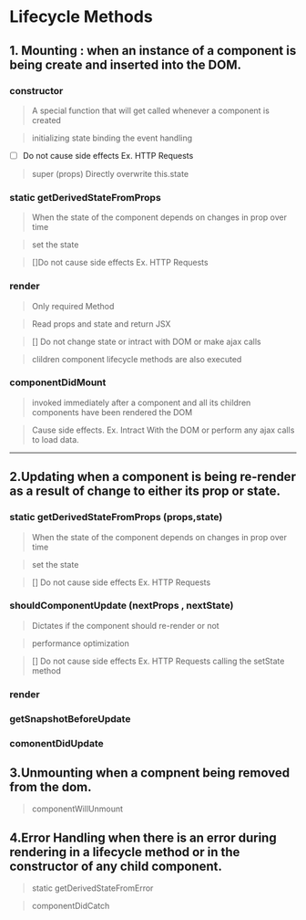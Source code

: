 # Lifecycle Methods 

## 1. Mounting :  when an instance of a component is being create and inserted into the DOM.

### constructor

> A special function that will get called whenever a component is created

>  initializing state binding the event handling

- [ ] Do not cause side effects Ex. HTTP Requests

> super (props) Directly overwrite this.state

### static getDerivedStateFromProps

> When the state of the component depends on changes in prop over time

> set the state

> []Do not cause side effects Ex. HTTP Requests

### render

> Only required Method

> Read props and state and return JSX

> [] Do not change state or intract with DOM or make ajax calls

> clildren component lifecycle methods are also executed

### componentDidMount

> invoked immediately after a component and all its children components have been rendered the DOM

> Cause side effects. Ex. Intract With the DOM or perform any ajax calls to load data.

<hr>

## 2.Updating when a component is being re-render as a result of change to either its prop or state.

### static getDerivedStateFromProps (props,state)

> When the state of the component depends on changes in prop over time

> set the state

 > [] Do not cause side effects Ex. HTTP Requests

### shouldComponentUpdate (nextProps , nextState)

> Dictates if the component should re-render or not 

> performance optimization

> [] Do not cause side effects Ex. HTTP Requests calling the setState method 
 


### render

### getSnapshotBeforeUpdate

### comonentDidUpdate

## 3.Unmounting when a compnent being removed from the dom.

> componentWillUnmount

## 4.Error Handling when there is an error during rendering in a lifecycle method or in the constructor of any child component.

> static getDerivedStateFromError

> componentDidCatch

